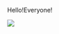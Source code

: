 Hello!Everyone!

![](https://komarev.com/ghpvc/?username=KKe-coder&color=red&style=plasticlabel=ぷろふぃーる+VIEWS)
